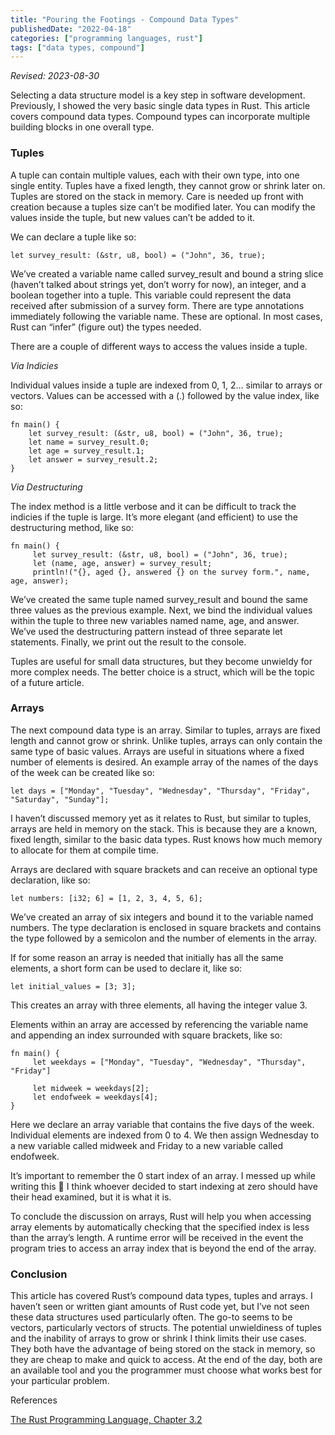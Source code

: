 ```yaml
---
title: "Pouring the Footings - Compound Data Types"
publishedDate: "2022-04-18"
categories: ["programming languages, rust"]
tags: ["data types, compound"]
---
```


_Revised: 2023-08-30_

Selecting a data structure model is a key step in software development. Previously, I showed the very basic single data types in Rust. This article covers compound data types. Compound types can incorporate multiple building blocks in one overall type.

### Tuples

A tuple can contain multiple values, each with their own type, into one single entity. Tuples have a fixed length, they cannot grow or shrink later on. Tuples are stored on the stack in memory. Care is needed up front with creation because a tuples size can’t be modified later. You can modify the values inside the tuple, but new values can’t be added to it.

We can declare a tuple like so:

```
let survey_result: (&str, u8, bool) = ("John", 36, true);
```

We’ve created a variable name called survey_result and bound a string slice (haven’t talked about strings yet, don’t worry for now), an integer, and a boolean together into a tuple. This variable could represent the data received after submission of a survey form. There are type annotations immediately following the variable name. These are optional. In most cases, Rust can “infer” (figure out) the types needed.

There are a couple of different ways to access the values inside a tuple.

_Via Indicies_

Individual values inside a tuple are indexed from 0, 1, 2… similar to arrays or vectors. Values can be accessed with a (.) followed by the value index, like so:

```
fn main() {
    let survey_result: (&str, u8, bool) = ("John", 36, true);
    let name = survey_result.0;
    let age = survey_result.1;
    let answer = survey_result.2;
}
```

_Via Destructuring_

The index method is a little verbose and it can be difficult to track the indicies if the tuple is large. It’s more elegant (and efficient) to use the destructuring method, like so:

```
fn main() {
     let survey_result: (&str, u8, bool) = ("John", 36, true);
     let (name, age, answer) = survey_result;
     println!("{}, aged {}, answered {} on the survey form.", name,    age, answer);
```

We’ve created the same tuple named survey_result and bound the same three values as the previous example. Next, we bind the individual values within the tuple to three new variables named name, age, and answer. We’ve used the destructuring pattern instead of three separate let statements. Finally, we print out the result to the console.

Tuples are useful for small data structures, but they become unwieldy for more complex needs. The better choice is a struct, which will be the topic of a future article.

### Arrays

The next compound data type is an array. Similar to tuples, arrays are fixed length and cannot grow or shrink. Unlike tuples, arrays can only contain the same type of basic values. Arrays are useful in situations where a fixed number of elements is desired. An example array of the names of the days of the week can be created like so:

```
let days = ["Monday", "Tuesday", "Wednesday", "Thursday", "Friday", "Saturday", "Sunday"];
```

I haven’t discussed memory yet as it relates to Rust, but similar to tuples, arrays are held in memory on the stack. This is because they are a known, fixed length, similar to the basic data types. Rust knows how much memory to allocate for them at compile time.

Arrays are declared with square brackets and can receive an optional type declaration, like so:

```
let numbers: [i32; 6] = [1, 2, 3, 4, 5, 6];
```

We’ve created an array of six integers and bound it to the variable named numbers. The type declaration is enclosed in square brackets and contains the type followed by a semicolon and the number of elements in the array.

If for some reason an array is needed that initially has all the same elements, a short form can be used to declare it, like so:

```
let initial_values = [3; 3];
```

This creates an array with three elements, all having the integer value 3.

Elements within an array are accessed by referencing the variable name and appending an index surrounded with square brackets, like so:

```
fn main() {
     let weekdays = ["Monday", "Tuesday", "Wednesday", "Thursday", "Friday"]

     let midweek = weekdays[2];
     let endofweek = weekdays[4];
}
```

Here we declare an array variable that contains the five days of the week. Individual elements are indexed from 0 to 4. We then assign Wednesday to a new variable called midweek and Friday to a new variable called endofweek.

It’s important to remember the 0 start index of an array. I messed up while writing this 🙂 I think whoever decided to start indexing at zero should have their head examined, but it is what it is.

To conclude the discussion on arrays, Rust will help you when accessing array elements by automatically checking that the specified index is less than the array’s length. A runtime error will be received in the event the program tries to access an array index that is beyond the end of the array.

### Conclusion

This article has covered Rust’s compound data types, tuples and arrays. I haven’t seen or written giant amounts of Rust code yet, but I’ve not seen these data structures used particularly often. The go-to seems to be vectors, particularly vectors of structs. The potential unwieldiness of tuples and the inability of arrays to grow or shrink I think limits their use cases. They both have the advantage of being stored on the stack in memory, so they are cheap to make and quick to access. At the end of the day, both are an available tool and you the programmer must choose what works best for your particular problem.

References

[The Rust Programming Language, Chapter 3.2](https://doc.rust-lang.org/book/ch03-02-data-types.html)
